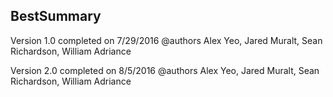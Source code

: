 ## BestSummary

Version 1.0 completed on 7/29/2016
@authors Alex Yeo, Jared Muralt, Sean Richardson, William Adriance

Version 2.0 completed on 8/5/2016
@authors Alex Yeo, Jared Muralt, Sean Richardson, William Adriance
